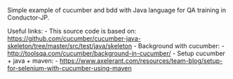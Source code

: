 Simple example of cucumber and bdd with Java language for QA training in Conductor-JP.

Useful links:
	- This source code is based on: https://github.com/cucumber/cucumber-java-skeleton/tree/master/src/test/java/skeleton
	- Background with cucumber:
		- http://toolsqa.com/cucumber/background-in-cucumber/
	- Setup cucumber + java + maven:
		- https://www.axelerant.com/resources/team-blog/setup-for-selenium-with-cucumber-using-maven

